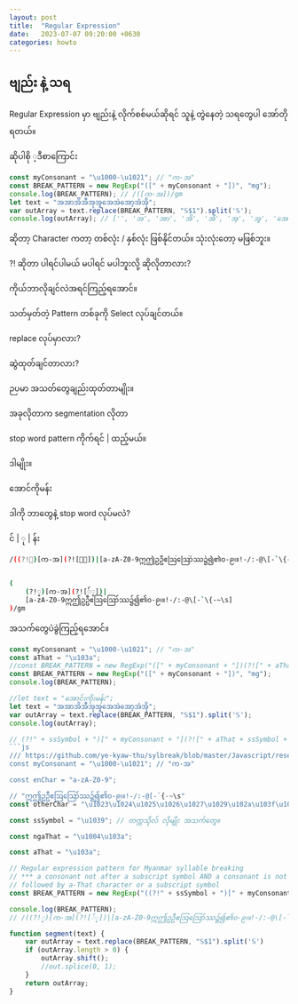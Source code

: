 ```yaml
---
layout: post
title:  "Regular Expression"
date:   2023-07-07 09:20:00 +0630
categories: howto
---
```



## ဗျည်း နဲ့ သရ

Regular Expression မှာ ဗျည်းနဲ့ လိုက်စစ်မယ်ဆိုရင် သူနဲ့ တွဲနေတဲ့ သရတွေပါ အော်တိုရတယ်။

ဆိုပါစို ့ဒီစာကြောင်း

```js
const myConsonant = "\u1000-\u1021"; // "က-အ"
const BREAK_PATTERN = new RegExp("([" + myConsonant + "])", "mg");
console.log(BREAK_PATTERN); // /([က-အ])/gm
let text = "အအာအိအီအုအူအေအဲအော့အံအို";
var outArray = text.replace(BREAK_PATTERN, "𝕊$1").split('𝕊');
console.log(outArray); // ['', 'အ', 'အာ', 'အိ', 'အီ', 'အု', 'အူ', 'အေ', 'အဲ', 'အော့', 'အံ', 'အို']


```

ဆိုတာ့ Character ကတာ့ တစ်လုံး / နှစ်လုံး ဖြစ်နိုင်တယ်။
သုံးလုံးတော့ မဖြစ်ဘူး။

?! ဆိုတာ ပါရင်ပါမယ် မပါရင် မပါဘူးလို့ ဆိုလိုတာလား?





ကိုယ်ဘာလိုချင်လဲ​အရင်ကြည့်ရအောင်။

သတ်မှတ်တဲ့ Pattern တစ်ခုကို Select လုပ်ချင်တယ်။

replace လုပ်မှာလား?

ဆွဲထုတ်ချင်တာလား?

ဉပမာ အသတ်တွေချည်းထုတ်တာမျိုး။

အခုလိုတာက segmentation လိုတာ

stop word pattern ကိုက်ရင် | ထည့်မယ်။

ဒါမျိုး။


အောင်ကိုမန်း

ဒါကို ဘာတွေနဲ့ stop word လုပ်မလဲ?

င် |  ု | န်း

```bash
/((?!္)[က-အ](?![်္])|[a-zA-Z0-9ဣဤဥဦဧဩဪဿ၌၍၏၀-၉၊။!-/:-@\[-`\{-~\s])/gm


(
	(?!္)[က-အ](?![်္])|
	[a-zA-Z0-9ဣဤဥဦဧဩဪဿ၌၍၏၀-၉၊။!-/:-@\[-`\{-~\s]
)/gm
```

အသက်တွေပဲ​ခွဲကြည့်ရအောင်။

```js
const myConsonant = "\u1000-\u1021"; // "က-အ"
const aThat = "\u103a";
//const BREAK_PATTERN = new RegExp("([" + myConsonant + "])(?![" + aThat + "])", "mg");
const BREAK_PATTERN = new RegExp("([" + myConsonant + "])", "mg");
console.log(BREAK_PATTERN);

//let text = "အောင်းကိုးမန်း";
let text = "အအာအိအီအုအူအေအဲအော့အံအို";
var outArray = text.replace(BREAK_PATTERN, "𝕊$1").split('𝕊');
console.log(outArray);

// (?!" + ssSymbol + ")[" + myConsonant + "](?![" + aThat + ssSymbol + "])"
```js
/// https://github.com/ye-kyaw-thu/sylbreak/blob/master/Javascript/resegment.js
const myConsonant = "\u1000-\u1021"; // "က-အ"

const enChar = "a-zA-Z0-9";

// "ဣဤဥဦဧဩဪဿ၌၍၏၀-၉၊။!-/:-@[-`{-~\s"
const otherChar = "\u1023\u1024\u1025\u1026\u1027\u1029\u102a\u103f\u104c\u104d\u104f\u1040-\u1049\u104a\u104b!-/:-@\\[-`\\{-~\\s";

const ssSymbol = "\u1039"; // တက္ကသိုလ် လိုမျိုး အသက်တွေ။

const ngaThat = "\u1004\u103a";

const aThat = "\u103a";

// Regular expression pattern for Myanmar syllable breaking
// *** a consonant not after a subscript symbol AND a consonant is not
// followed by a-That character or a subscript symbol
const BREAK_PATTERN = new RegExp("((?!" + ssSymbol + ")[" + myConsonant + "](?![" + aThat + ssSymbol + "])" + "|[" + enChar + otherChar + "])", "mg");

console.log(BREAK_PATTERN);
// /((?!္)[က-အ](?![်္])|[a-zA-Z0-9ဣဤဥဦဧဩဪဿ၌၍၏၀-၉၊။!-/:-@\[-`\{-~\s])/gm

function segment(text) {
	var outArray = text.replace(BREAK_PATTERN, "𝕊$1").split('𝕊')
	if (outArray.length > 0) {
		outArray.shift();
		//out.splice(0, 1);
	}
	return outArray;
}
```


